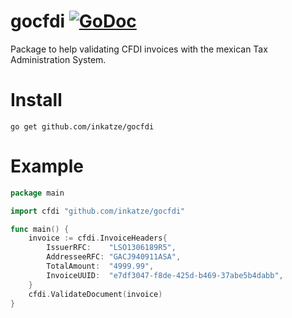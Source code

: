 # gocfdi [![GoDoc](https://godoc.org/github.com/inkatze/gocfdi?status.png)](https://godoc.org/github.com/inkatze/gocfdi)

Package to help validating CFDI invoices with the mexican Tax Administration System.

# Install

```
go get github.com/inkatze/gocfdi
```

# Example

```go
package main

import cfdi "github.com/inkatze/gocfdi"

func main() {
	invoice := cfdi.InvoiceHeaders{
		IssuerRFC:    "LSO1306189R5",
		AddresseeRFC: "GACJ940911ASA",
		TotalAmount:  "4999.99",
		InvoiceUUID:  "e7df3047-f8de-425d-b469-37abe5b4dabb",
	}
	cfdi.ValidateDocument(invoice)
}
